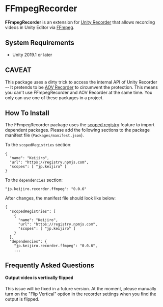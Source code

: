 FFmpegRecorder
==============

**FFmpegRecorder** is an extension for [Unity Recorder] that allows recording
videos in Unity Editor via [FFmpeg].

[Unity Recorder]: https://docs.unity3d.com/Packages/com.unity.recorder@latest
[FFmpeg]: https://ffmpeg.org/

System Requirements
-------------------

- Unity 2019.1 or later

CAVEAT
------

This package uses a dirty trick to access the internal API of Unity Recorder
-- It pretends to be [AOV Recorder] to circumvent the protection. This means
you can't use FFmpegRecorder and AOV Recorder at the same time. You only can
use one of these packages in a project.

[AOV Recorder]: https://docs.unity3d.com/Packages/com.unity.aovrecorder@latest/

How To Install
--------------

The FFmpegRecorder package uses the [scoped registry] feature to import
dependent packages. Please add the following sections to the package manifest
file (`Packages/manifest.json`).

To the `scopedRegistries` section:

```
{
  "name": "Keijiro",
  "url": "https://registry.npmjs.com",
  "scopes": [ "jp.keijiro" ]
}
```

To the `dependencies` section:

```
"jp.keijiro.recorder.ffmpeg": "0.0.6"
```

After changes, the manifest file should look like below:

```
{
  "scopedRegistries": [
    {
      "name": "Keijiro",
      "url": "https://registry.npmjs.com",
      "scopes": [ "jp.keijiro" ]
    }
  ],
  "dependencies": {
    "jp.keijiro.recorder.ffmpeg": "0.0.6",
    ...
```

[scoped registry]: https://docs.unity3d.com/Manual/upm-scoped.html

Frequently Asked Questions
--------------------------

#### Output video is vertically flipped

This issue will be fixed in a future version. At the moment, please manually
turn on the "Flip Vertical" option in the recorder settings when you find the
output is flipped.
